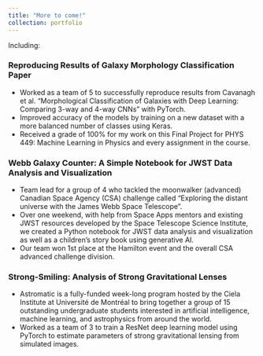 ```yaml
---
title: "More to come!"
collection: portfolio
---
```


Including: 

### Reproducing Results of Galaxy Morphology Classification Paper
* Worked as a team of 5 to successfully reproduce results from Cavanagh et al. “Morphological Classification of Galaxies with Deep Learning: Comparing 3-way and 4-way CNNs” with PyTorch.
* Improved accuracy of the models by training on a new dataset with a more balanced number of classes using Keras.
* Received a grade of 100% for my work on this Final Project for PHYS 449: Machine Learning in Physics and every assignment in the course.

### Webb Galaxy Counter: A Simple Notebook for JWST Data Analysis and Visualization 
* Team lead for a group of 4 who tackled the moonwalker (advanced) Canadian Space Agency (CSA) challenge called “Exploring the distant universe with the James Webb Space Telescope”.
* Over one weekend, with help from Space Apps mentors and existing JWST resources developed by the Space Telescope Science Institute, we created a Python notebook for JWST data analysis and visualization as well as a children’s story book using generative AI.
* Our team won 1st place at the Hamilton event and the overall CSA advanced challenge division.

### Strong-Smiling: Analysis of Strong Gravitational Lenses 
* Astromatic is a fully-funded week-long program hosted by the Ciela Institute at Université de Montréal to bring together a group of 15 outstanding undergraduate students interested in artificial intelligence, machine learning, and astrophysics from around the world.
* Worked as a team of 3 to train a ResNet deep learning model using PyTorch to estimate parameters of strong gravitational lensing from simulated images.
